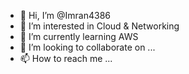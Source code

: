 - 👋 Hi, I’m @Imran4386
- 👀 I’m interested in Cloud & Networking
- 🌱 I’m currently learning AWS
- 💞️ I’m looking to collaborate on ...
- 📫 How to reach me ...

<!---
Imran4386/Imran4386 is a ✨ special ✨ repository because its `README.md` (this file) appears on your GitHub profile.
You can click the Preview link to take a look at your changes.
--->
